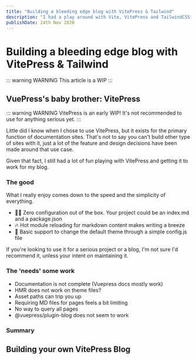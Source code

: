 ```yaml
---
title: "Building a bleeding edge blog with VitePress & Tailwind"
description: "I had a play around with Vite, VitePress and TailwindCSS to build a new blazing ⚡ fast blog. Discover why Vite is the next best thing."
publishDate: 24th Nov 2020
---
```


# Building a bleeding edge blog with VitePress & Tailwind

::: warning WARNING
This article is a WIP
:::

## VuePress's baby brother: VitePress

::: warning WARNING
VitePress is an early WIP! It's not recommended to use for anything serious yet.
:::

Little did I know when I chose to use VitePress, but it exists for the primary function of documentation sites. 
That's not to say you can't build other type of sites with it, just a lot of the feature and design decisions have been
made around that use case. 

Given that fact, I still had a lot of fun playing with VitePress and getting it to work for my blog.

### The good 

What I really enjoy comes down to the speed and the simplicity of everything.

- 🙅‍♂️ Zero configuration out of the box. Your project could be an index.md and a package.json
- 🔥 Hot module reloading for markdown content makes writing a breeze
- 🔨 Basic support to change the default theme through a simple config.js file


If you're looking to use it for a serious project or a blog, I'm not sure I'd recommend it, unless your intent on maintaining it.

### The 'needs' some work

- Documentation is not complete (Vuepress docs mostly work)
- HMR does not work on theme files?
- Asset paths can trip you up
- Requiring MD files for pages feels a bit limiting
- No way to query all pages
- @vuepress/plugin-blog does not seem to work

### Summary

## Building your own VitePress Blog 
